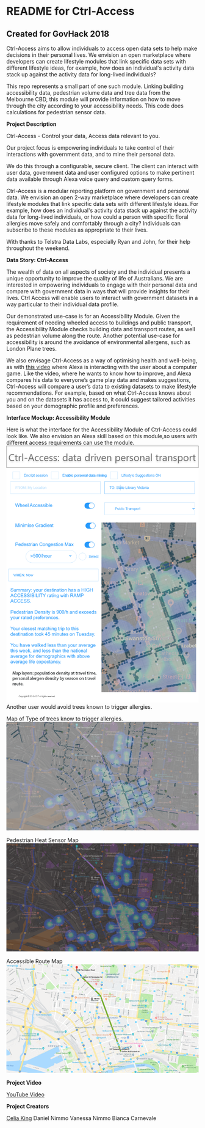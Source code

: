 # README for Ctrl-Access

## Created for GovHack 2018

Ctrl-Access aims to allow individuals to access open data sets to help make decisions in their personal lives. We envision an open marketplace where developers can create lifestyle modules that link specific data sets with different lifestyle ideas, for example, how does an individual's activity data stack up against the activity data for long-lived individuals?

This repo represents a small part of one such module. Linking building accessibility data, pedestrian volume data and tree data from the Melbourne CBD, this module will provide information on how to move through the city according to your accessibility needs. This code does calculations for pedestrian sensor data.

**Project Description**

Ctrl-Access - Control your data, Access data relevant to you. 

Our project focus is empowering individuals to take control of their interactions with government data, and to mine their personal data.

We do this through a configurable, secure client. The client can interact with user data, government data and user configured options to make pertinent data available through Alexa voice query and custom query forms.

Ctrl-Access is a modular reporting platform on government and personal data. We envision an open 2-way marketplace where developers can create lifestyle modules that link specific data sets with different lifestyle ideas. For example, how does an individual's activity data stack up against the activity data for long-lived individuals, or how could a person with specific floral allergies move safely and comfortably through a city? Individuals can subscribe to these modules as appropriate to their lives.

With thanks to Telstra Data Labs, especially Ryan and John, for their help throughout the weekend.

**Data Story: Ctrl-Access**

The wealth of data on all aspects of society and the individual presents a unique opportunity to improve the quality of life of Australians. We are interested in empowering individuals to engage with their personal data and compare with government data in ways that will provide insights for their lives. Ctrl Access will enable users to interact with government datasets in a way particular to their individual data profile. 

Our demonstrated use-case is for an Accessibility Module. Given the requirement of needing wheeled access to buildings and public transport, the Accessibility Module checks building data and transport routes, as well as pedestrian volume along the route. Another potential use-case for accessibility is around the avoidance of environmental allergens, such as London Plane trees.

We also envisage Ctrl-Access as a way of optimising health and well-being, as with [this video](https://www.youtube.com/watch?v=7c8O_XqZf78) where Alexa is interacting with the user about a computer game. Like the video, where he wants to know how to improve, and Alexa compares his data to everyone’s game play data and makes suggestions, Ctrl-Access will compare a user’s data to existing datasets to make lifestyle recommendations. For example, based on what Ctrl-Access knows about you and on the datasets it has access to, it could suggest tailored activities based on your demographic profile and preferences.

**Interface Mockup: Accessibility Module**

Here is what the interface for the Accessibility Module of Ctrl-Access could look like. We also envision an Alexa skill based on this module,so users with different access requirements can use the module.
![Interface](interface.png)
Another user would avoid trees known to trigger allergies.

Map of Type of trees know to trigger allergies.
![Allergen Map](route-population-alergens.png)

Pedestrian Heat Sensor Map
![Pedestrian Heatmap](pedestrian-averages.png)

Accessible Route Map
![Route](route.png)

**Project Video**

[YouTube Video](https://www.youtube.com/watch?v=-8LEbqg0pfE&feature=youtu.be)

**Project Creators**

[Celia King](https://github.com/colquhounking)
Daniel Nimmo
Vanessa Nimmo
Bianca Carnevale